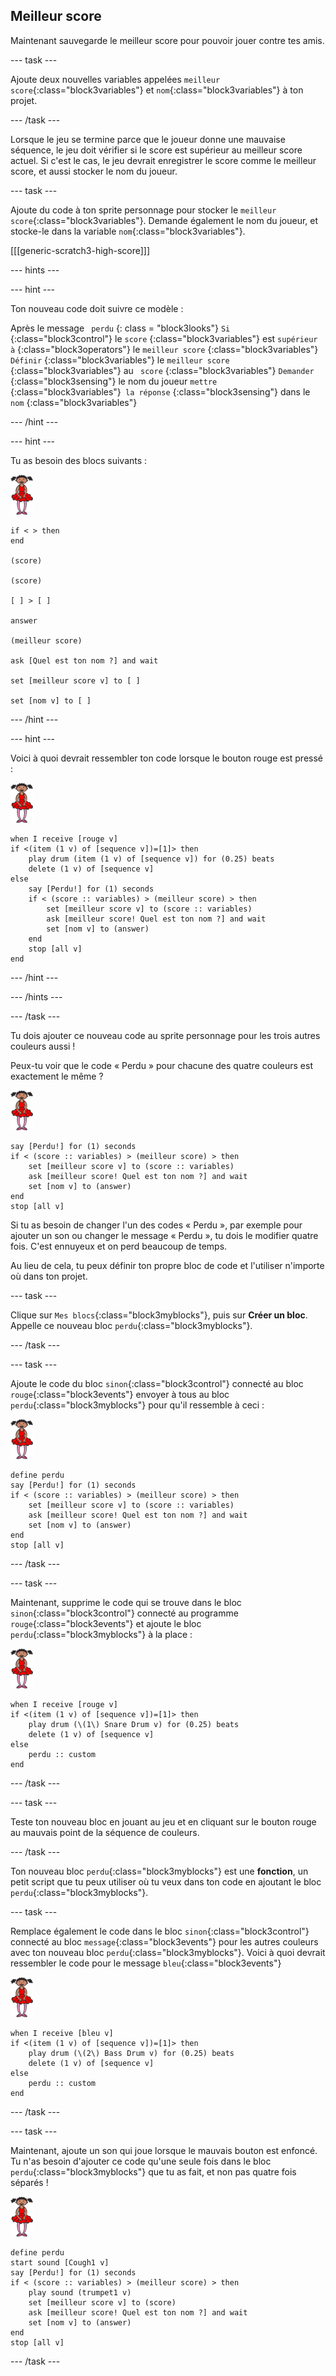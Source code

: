 ## Meilleur score

Maintenant sauvegarde le meilleur score pour pouvoir jouer contre tes amis.

--- task ---

Ajoute deux nouvelles variables appelées `meilleur score`{:class="block3variables"} et `nom`{:class="block3variables"} à ton projet.

--- /task ---

Lorsque le jeu se termine parce que le joueur donne une mauvaise séquence, le jeu doit vérifier si le score est supérieur au meilleur score actuel. Si c'est le cas, le jeu devrait enregistrer le score comme le meilleur score, et aussi stocker le nom du joueur.

--- task ---

Ajoute du code à ton sprite personnage pour stocker le `meilleur score`{:class="block3variables"}. Demande également le nom du joueur, et stocke-le dans la variable `nom`{:class="block3variables"}.

[[[generic-scratch3-high-score]]]

--- hints ---

--- hint ---

Ton nouveau code doit suivre ce modèle :

Après le message ` perdu` {: class = "block3looks"} ` Si ` {:class="block3control"} le ` score ` {:class="block3variables"} est ` supérieur à ` {:class="block3operators"} le ` meilleur score ` {:class="block3variables"} ` Définir ` {:class="block3variables"} le ` meilleur score ` {:class="block3variables"} au ` score` {:class="block3variables"} ` Demander ` {:class="block3sensing"} le nom du joueur ` mettre ` {:class="block3variables"}` la réponse` {:class="block3sensing"} dans le ` nom ` {:class="block3variables"}

--- /hint ---

--- hint ---

Tu as besoin des blocs suivants :

![ballerine](images/ballerina.png)

```blocks3
if < > then
end

(score)

(score)

[ ] > [ ]

answer

(meilleur score)

ask [Quel est ton nom ?] and wait

set [meilleur score v] to [ ] 

set [nom v] to [ ] 
```

--- /hint ---

--- hint ---

Voici à quoi devrait ressembler ton code lorsque le bouton rouge est pressé :

![ballerine](images/ballerina.png)

```blocks3
when I receive [rouge v]
if <(item (1 v) of [sequence v])=[1]> then
	play drum (item (1 v) of [sequence v]) for (0.25) beats
	delete (1 v) of [sequence v]
else
	say [Perdu!] for (1) seconds
	if < (score :: variables) > (meilleur score) > then
		set [meilleur score v] to (score :: variables)
		ask [meilleur score! Quel est ton nom ?] and wait
		set [nom v] to (answer)
	end
	stop [all v]
end
```

--- /hint ---

--- /hints ---

--- /task ---

Tu dois ajouter ce nouveau code au sprite personnage pour les trois autres couleurs aussi !

Peux-tu voir que le code « Perdu » pour chacune des quatre couleurs est exactement le même ?

![ballerine](images/ballerina.png)

```blocks3
say [Perdu!] for (1) seconds
if < (score :: variables) > (meilleur score) > then
	set [meilleur score v] to (score :: variables)
	ask [meilleur score! Quel est ton nom ?] and wait
	set [nom v] to (answer)
end
stop [all v]
```

Si tu as besoin de changer l'un des codes « Perdu », par exemple pour ajouter un son ou changer le message « Perdu », tu dois le modifier quatre fois. C'est ennuyeux et on perd beaucoup de temps.

Au lieu de cela, tu peux définir ton propre bloc de code et l'utiliser n'importe où dans ton projet.

--- task ---

Clique sur `Mes blocs`{:class="block3myblocks"}, puis sur **Créer un bloc**. Appelle ce nouveau bloc `perdu`{:class="block3myblocks"}.

--- /task ---

--- task ---

Ajoute le code du bloc `sinon`{:class="block3control"} connecté au bloc `rouge`{:class="block3events"} envoyer à tous au bloc `perdu`{:class="block3myblocks"} pour qu'il ressemble à ceci :

![ballerine](images/ballerina.png)

```blocks3
define perdu
say [Perdu!] for (1) seconds
if < (score :: variables) > (meilleur score) > then
	set [meilleur score v] to (score :: variables)
	ask [meilleur score! Quel est ton nom ?] and wait
	set [nom v] to (answer)
end
stop [all v]
```

--- /task ---

--- task ---

Maintenant, supprime le code qui se trouve dans le bloc `sinon`{:class="block3control"} connecté au programme `rouge`{:class="block3events"} et ajoute le bloc `perdu`{:class="block3myblocks"} à la place :

![ballerine](images/ballerina.png)

```blocks3
when I receive [rouge v]
if <(item (1 v) of [sequence v])=[1]> then
	play drum (\(1\) Snare Drum v) for (0.25) beats
	delete (1 v) of [sequence v]
else
	perdu :: custom
end
```

--- /task ---

--- task ---

Teste ton nouveau bloc en jouant au jeu et en cliquant sur le bouton rouge au mauvais point de la séquence de couleurs.

--- /task ---

Ton nouveau bloc `perdu`{:class="block3myblocks"} est une **fonction**, un petit script que tu peux utiliser où tu veux dans ton code en ajoutant le bloc `perdu`{:class="block3myblocks"}.

--- task ---

Remplace également le code dans le bloc `sinon`{:class="block3control"} connecté au bloc `message`{:class="block3events"} pour les autres couleurs avec ton nouveau bloc `perdu`{:class="block3myblocks"}. Voici à quoi devrait ressembler le code pour le message `bleu`{:class="block3events"}

![ballerine](images/ballerina.png)

```blocks3
when I receive [bleu v]
if <(item (1 v) of [sequence v])=[1]> then
	play drum (\(2\) Bass Drum v) for (0.25) beats
	delete (1 v) of [sequence v]
else
	perdu :: custom
end
```

--- /task ---

--- task ---

Maintenant, ajoute un son qui joue lorsque le mauvais bouton est enfoncé. Tu n'as besoin d'ajouter ce code qu'une seule fois dans le bloc `perdu`{:class="block3myblocks"} que tu as fait, et non pas quatre fois séparés !

![ballerine](images/ballerina.png)

```blocks3
define perdu
start sound [Cough1 v]
say [Perdu!] for (1) seconds
if < (score :: variables) > (meilleur score) > then
	play sound (trumpet1 v)
	set [meilleur score v] to (score)
	ask [meilleur score! Quel est ton nom ?] and wait
	set [nom v] to (answer)
end
stop [all v]
```

--- /task ---
